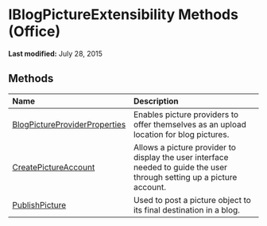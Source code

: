 
# IBlogPictureExtensibility Methods (Office)

 **Last modified:** July 28, 2015


## Methods



|**Name**|**Description**|
|:-----|:-----|
| [BlogPictureProviderProperties](2650ef1f-4c72-b4ae-921c-843febae3247.md)|Enables picture providers to offer themselves as an upload location for blog pictures.|
| [CreatePictureAccount](8012b234-b8c1-cfc7-7413-b43300fdab76.md)|Allows a picture provider to display the user interface needed to guide the user through setting up a picture account.|
| [PublishPicture](b8adbff6-a446-047d-59cd-359e69960d22.md)|Used to post a picture object to its final destination in a blog.|
